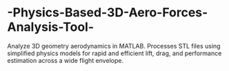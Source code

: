 # -Physics-Based-3D-Aero-Forces-Analysis-Tool-
Analyze 3D geometry aerodynamics in MATLAB. Processes STL files using simplified physics models for rapid and efficient lift, drag, and performance estimation across a wide flight envelope.
